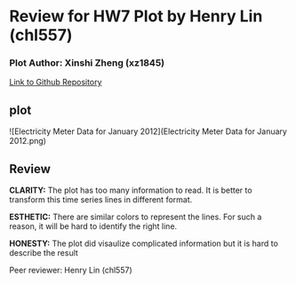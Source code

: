 # Review for HW7 Plot by Henry Lin (chl557)

### Plot Author: Xinshi Zheng (xz1845) 
[Link to Github Repository](https://github.com/Henrilin28/PUI2016_xz1845/tree/master/HW7_xz1845)

## plot 
![Electricity Meter Data for January 2012](Electricity Meter Data for January 2012.png)

## Review

**CLARITY:** 
The plot has too many information to read. It is better to transform this time series lines in different format.

**ESTHETIC:** 
There are similar colors to represent the lines. For such a reason, it will be hard to identify the right line.

**HONESTY:** 
The plot did visaulize complicated information but it is hard to describe the result

Peer reviewer: Henry Lin (chl557)
